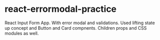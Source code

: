 # react-errormodal-practice
React Input Form App. With error modal and validations. Used lifting state up concept and Button and Card compnents. Children props and CSS modules as well.
